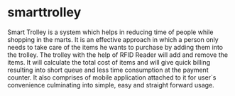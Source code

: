 # smarttrolley
Smart Trolley is a system which helps in reducing time of people while shopping in the marts. It is an effective approach in which a person only needs to take care of the items he wants to purchase by adding them into the trolley. The trolley with the help of RFID Reader will add and remove the items. It will calculate the total cost of items and will give quick billing resulting into short queue and less time consumption at the payment counter. It also comprises of mobile application attached to it for user`s convenience culminating into simple, easy and straight forward usage.
